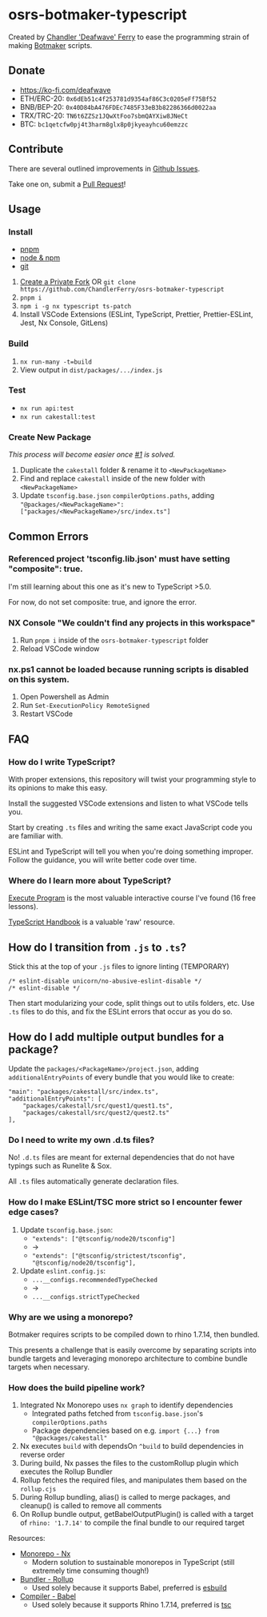 # osrs-botmaker-typescript

Created by [Chandler 'Deafwave' Ferry](https://github.com/ChandlerFerry) to ease the programming strain of making [Botmaker](https://theplug.runelite.plus) scripts.

## Donate
- https://ko-fi.com/deafwave
- ETH/ERC-20: `0x6dEb51c4f253781d9354af86C3c0205eFf75Bf52`
- BNB/BEP-20: `0x40D84bA476FDEc7485F33eB3b82286366d0022aa`
- TRX/TRC-20: `TN6t6ZZSz1JQwXtFoo7sbmQAYXiw8JNeCt`
- BTC: `bc1qetcfw0pj4t3harm8glx8p0jkyeayhcu60emzzc`

## Contribute
There are several outlined improvements in [Github Issues](https://github.com/ChandlerFerry/osrs-botmaker-typescript/issues).

Take one on, submit a [Pull Request](https://docs.github.com/en/pull-requests/collaborating-with-pull-requests/proposing-changes-to-your-work-with-pull-requests/creating-a-pull-request)!

## Usage
### Install
- [pnpm](https://pnpm.io/installation)
- [node & npm](https://nodejs.org/en)
- [git](https://git-scm.com/book/en/v2/Getting-Started-Installing-Git)
1. [Create a Private Fork](https://docs.github.com/en/repositories/creating-and-managing-repositories/duplicating-a-repository#mirroring-a-repository) OR `git clone https://github.com/ChandlerFerry/osrs-botmaker-typescript`
2. `pnpm i`
3. `npm i -g nx typescript ts-patch`
4. Install VSCode Extensions (ESLint, TypeScript, Prettier, Prettier-ESLint, Jest, Nx Console, GitLens)


### Build
1. `nx run-many -t=build`
2. View output in `dist/packages/.../index.js`


### Test
- `nx run api:test`
- `nx run cakestall:test`

### Create New Package
_This process will become easier once [#1](https://github.com/ChandlerFerry/osrs-botmaker-typescript/issues/1) is solved._

1. Duplicate the `cakestall` folder & rename it to `<NewPackageName>`
2. Find and replace `cakestall` inside of the new folder with `<NewPackageName>` 
3. Update `tsconfig.base.json` `compilerOptions.paths`, adding `"@packages/<NewPackageName>": ["packages/<NewPackageName>/src/index.ts"]`

## Common Errors
### Referenced project 'tsconfig.lib.json' must have setting "composite": true.
I'm still learning about this one as it's new to TypeScript >5.0.

For now, do not set composite: true, and ignore the error.

### NX Console "We couldn't find any projects in this workspace"
1. Run `pnpm i` inside of the `osrs-botmaker-typescript` folder
2. Reload VSCode window

### nx.ps1 cannot be loaded because running scripts is disabled on this system.
1. Open Powershell as Admin
2. Run `Set-ExecutionPolicy RemoteSigned`
3. Restart VSCode

## FAQ
### How do I write TypeScript?
With proper extensions, this repository will twist your programming style to its opinions to make this easy.

Install the suggested VSCode extensions and listen to what VSCode tells you.

Start by creating `.ts` files and writing the same exact JavaScript code you are familiar with.

ESLint and TypeScript will tell you when you're doing something improper. Follow the guidance, you will write better code over time.


### Where do I learn more about TypeScript?
[Execute Program](https://www.executeprogram.com/courses/typescript) is the most valuable interactive course I've found (16 free lessons).

[TypeScript Handbook](https://www.typescriptlang.org/docs/handbook/) is a valuable 'raw' resource.


## How do I transition from `.js` to `.ts`?
Stick this at the top of your `.js` files to ignore linting (TEMPORARY)
```
/* eslint-disable unicorn/no-abusive-eslint-disable */
/* eslint-disable */
```

Then start modularizing your code, split things out to utils folders, etc. Use `.ts` files to do this, and fix the ESLint errors that occur as you do so.

## How do I add multiple output bundles for a package?
Update the `packages/<PackageName>/project.json`, adding `additionalEntryPoints` of every bundle that you would like to create:
```
"main": "packages/cakestall/src/index.ts",
"additionalEntryPoints": [
	"packages/cakestall/src/quest1/quest1.ts",
	"packages/cakestall/src/quest2/quest2.ts"
],
```

### Do I need to write my own .d.ts files?
No! `.d.ts` files are meant for external dependencies that do not have typings such as Runelite & Sox.

All `.ts` files automatically generate declaration files.

### How do I make ESLint/TSC more strict so I encounter fewer edge cases?
1. Update `tsconfig.base.json`:
    - ```"extends": ["@tsconfig/node20/tsconfig"]```
    - ->
    - ```"extends": ["@tsconfig/strictest/tsconfig", "@tsconfig/node20/tsconfig"],```
2. Update `eslint.config.js`:
    - ```...__configs.recommendedTypeChecked```
    - ->
    - ```...__configs.strictTypeChecked```

### Why are we using a monorepo?
Botmaker requires scripts to be compiled down to rhino 1.7.14, then bundled.

This presents a challenge that is easily overcome by separating scripts into bundle targets and leveraging monorepo architecture to combine bundle targets when necessary.

### How does the build pipeline work?
1. Integrated Nx Monorepo uses `nx graph` to identify dependencies
    - Integrated paths fetched from `tsconfig.base.json`'s `compilerOptions.paths`
    - Package dependencies based on e.g. `import {...} from "@packages/cakestall"`
2. Nx executes `build` with dependsOn `^build` to build dependencies in reverse order
3. During build, Nx passes the files to the customRollup plugin which executes the Rollup Bundler
4. Rollup fetches the required files, and manipulates them based on the `rollup.cjs`
5. During Rollup bundling, alias() is called to merge packages, and cleanup() is called to remove all comments
6. On Rollup bundle output, getBabelOutputPlugin() is called with a target of `rhino: '1.7.14'` to compile the final bundle to our required target

Resources:
- [Monorepo - Nx](https://nx.dev/)
    - Modern solution to sustainable monorepos in TypeScript (still extremely time consuming though!)
- [Bundler - Rollup](https://rollupjs.org/)
    - Used solely because it supports Babel, preferred is [esbuild](https://esbuild.github.io/)
- [Compiler - Babel](https://babeljs.io/)
    - Used solely because it supports Rhino 1.7.14, preferred is [tsc](https://www.typescriptlang.org/docs/handbook/compiler-options.html)
